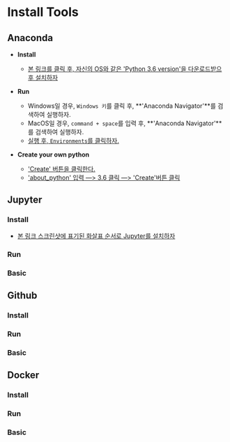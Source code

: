 # Install Tools
## Anaconda

- **Install**
   - [본 링크를 클릭 후, 자신의 OS와 같은 'Python 3.6 version'을 다운로드받으 후 설치하자](https://www.anaconda.com/download/#macos)

- **Run**
    - Windows일 경우, `Windows 키`를 클릭 후, **'Anaconda Navigator'**를 검색하여 실행하자.
    - MacOS일 경우, `command + space`를 입력 후, **'Anaconda Navigator'**를 검색하여 실행하자.
    - [실행 후, `Environments`를 클릭하자.](https://www.dropbox.com/s/e3xukgvgl1cvn1t/%EC%8A%A4%ED%81%AC%EB%A6%B0%EC%83%B7%202018-01-05%2020.07.59.png?dl=0)

- **Create your own python**
    - ['Create' 버튼을 클릭한다.](https://www.dropbox.com/s/jaostbbzroq08tf/%EC%8A%A4%ED%81%AC%EB%A6%B0%EC%83%B7%202018-01-05%2020.13.12.png?dl=0)
    - ['about_python' 입력 —> 3.6 클릭 —> 'Create'버튼 클릭](https://www.dropbox.com/s/rhhxjrxucnx7qop/%EC%8A%A4%ED%81%AC%EB%A6%B0%EC%83%B7%202018-01-05%2020.15.05.png?dl=0)

## Jupyter

### Install

- [본 링크 스크린샷에 표기된 화살표 순서로 Jupyter를 설치하자](https://www.dropbox.com/s/frnrfi9d29z305s/%EC%8A%A4%ED%81%AC%EB%A6%B0%EC%83%B7%202018-01-05%2020.31.17.png?dl=0)

### Run

### Basic



## Github

### Install

### Run

### Basic



## Docker

### Install

### Run

### Basic

